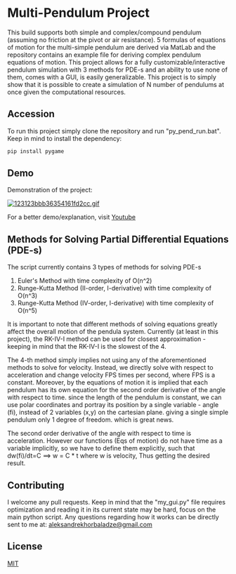 # Multi-Pendulum Project
This build supports both simple and complex/compound pendulum (assuming no friction at the pivot or air resistance). 5 formulas of equations of motion for the multi-simple pendulum are derived via MatLab and the repository contains an example file for deriving complex pendulum equations of motion. This project allows for a fully customizable/interactive pendulum simulation with 3 methods for PDE-s and an ability to use none of them, comes with a GUI, is easily generalizable.  This project is to simply show that it is possible to create a simulation of N number of pendulums at once given the computational resources.

## Accession
To run this project simply clone the repository and run "py_pend_run.bat". Keep in mind to install the dependency:
```bash
pip install pygame
```

## Demo
Demonstration of the project:

<a href="https://www.youtube.com"><img src="https://s3.gifyu.com/images/123123bbb36354161fd2cc.gif" alt="123123bbb36354161fd2cc.gif" border="0" /></a>

For a better demo/explanation, visit [Youtube](https://www.youtube.com)

## Methods for Solving Partial Differential Equations (PDE-s)
The script currently contains 3 types of methods for solving PDE-s
1) Euler's Method with time complexity of O(n^2)
2) Runge-Kutta Method (II-order, I-derivative) with time complexity of O(n^3)
3) Runge-Kutta Method (IV-order, I-derivative) with time complexity of O(n^5)

It is important to note that different methods of solving equations greatly affect the overall motion of the pendula system. Currently (at least in this project), the RK-IV-I method can be used for closest approximation - keeping in mind that the RK-IV-I is the slowest of the 4.

The 4-th method simply implies not using any of the aforementioned methods to solve for velocity. Instead, we directly solve with respect to acceleration and change velocity FPS times per second, where FPS is a constant. Moreover, by the equations of motion it is implied that each pendulum has its own equation for the second order derivative of the angle with respect to time. since the length of the pendulum is constant, we can use polar coordinates and portray its position by a single variable - angle (fi), instead of 2 variables (x,y) on the cartesian plane. giving a single simple pendulum only 1 degree of freedom. which is great news.

The second order derivative of the angle with respect to time is acceleration. However our functions (Eqs of motion) do not have time as a variable implicitly, so we have to define them explicitly, such that dw(fi)/dt=C ==> w = C * t where w is velocity, Thus getting the desired result.


## Contributing
I welcome any pull requests. Keep in mind that the "my_gui.py" file requires optimization and reading it in its current state may be hard, focus on the main python script. Any questions regarding how it works can be directly sent to me at: aleksandrekhorbaladze@gmail.com

## License
[MIT](https://choosealicense.com/licenses/mit/)
